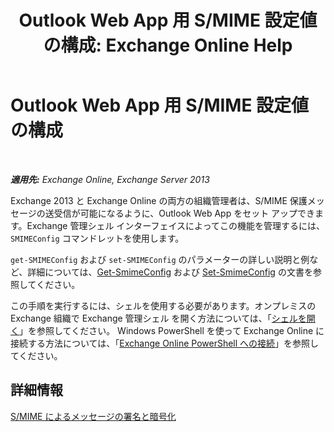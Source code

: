 ﻿---
title: 'Outlook Web App 用 S/MIME 設定値の構成: Exchange Online Help'
TOCTitle: Outlook Web App 用 S/MIME 設定値の構成
ms:assetid: c7dee22c-9b5b-425c-91a9-d093204ff84e
ms:mtpsurl: https://technet.microsoft.com/ja-jp/library/Dn626160(v=EXCHG.150)
ms:contentKeyID: 61212681
ms.date: 05/22/2018
mtps_version: v=EXCHG.150
ms.translationtype: HT
---

# Outlook Web App 用 S/MIME 設定値の構成

 

_**適用先:** Exchange Online, Exchange Server 2013_

Exchange 2013 と Exchange Online の両方の組織管理者は、S/MIME 保護メッセージの送受信が可能になるように、Outlook Web App をセット アップできます。Exchange 管理シェル インターフェイスによってこの機能を管理するには、`SMIMEConfig` コマンドレットを使用します。

`get-SMIMEConfig` および `set-SMIMEConfig` のパラメーターの詳しい説明と例など、詳細については、[Get-SmimeConfig](https://technet.microsoft.com/ja-jp/library/dn554257\(v=exchg.150\)) および [Set-SmimeConfig](https://technet.microsoft.com/ja-jp/library/dn554259\(v=exchg.150\)) の文書を参照してください。

この手順を実行するには、シェルを使用する必要があります。オンプレミスの Exchange 組織で Exchange 管理シェル を開く方法については、「[シェルを開く](https://technet.microsoft.com/ja-jp/library/dd638134\(v=exchg.150\))」を参照してください。 Windows PowerShell を使って Exchange Online に接続する方法については、「[Exchange Online PowerShell への接続](https://go.microsoft.com/fwlink/p/?linkid=396554)」を参照してください。

## 詳細情報

[S/MIME によるメッセージの署名と暗号化](s-mime-for-message-signing-and-encryption-exchange-2013-help.md)

